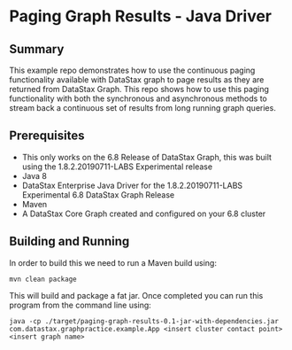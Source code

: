 # Paging Graph Results - Java Driver
## Summary
This example repo demonstrates how to use the continuous paging functionality available with DataStax graph to page results 
as they are returned from DataStax Graph.  This repo shows how to use this paging functionality with both the synchronous 
and asynchronous methods to stream back a continuous set of results from long running graph queries.

## Prerequisites

* This only works on the 6.8 Release of DataStax Graph, this was built using the 1.8.2.20190711-LABS Experimental release
* Java 8
* DataStax Enterprise Java Driver for the 1.8.2.20190711-LABS Experimental 6.8 DataStax Graph Release 
* Maven
* A DataStax Core Graph created and configured on your 6.8 cluster

## Building and Running

In order to build this we need to run a Maven build using:

```mvn clean package```

This will build and package a fat jar.  Once completed you can run this program from the command line using:

```
java -cp ./target/paging-graph-results-0.1-jar-with-dependencies.jar com.datastax.graphpractice.example.App <insert cluster contact point> <insert graph name>
```
